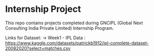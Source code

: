 # Internship Project
This repo contains projects completed during GNCIPL (Global Next Consulting India Private Limited) Internship  Program.


Links for Dataset:
-> Week1 - IPL Data : https://www.kaggle.com/datasets/patrickb1912/ipl-complete-dataset-20082020?select=matches.csv
